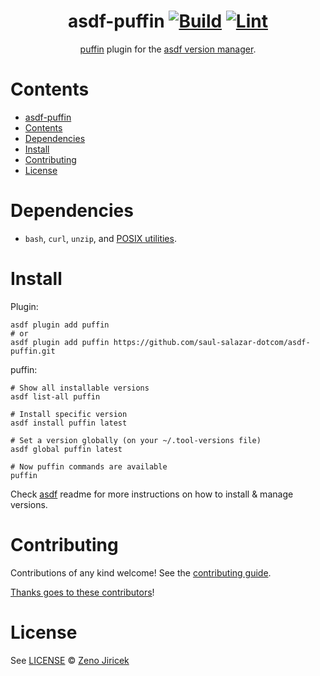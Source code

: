 <div align="center">

# asdf-puffin [![Build](https://github.com/saul-salazar-dotcom/asdf-puffin/actions/workflows/build.yml/badge.svg)](https://github.com/saul-salazar-dotcom/asdf-puffin/actions/workflows/build.yml) [![Lint](https://github.com/saul-salazar-dotcom/asdf-puffin/actions/workflows/lint.yml/badge.svg)](https://github.com/saul-salazar-dotcom/asdf-puffin/actions/workflows/lint.yml)

[puffin](https://github.com/siddhantac/puffin) plugin for the [asdf version manager](https://asdf-vm.com).

</div>

# Contents

- [asdf-puffin](#asdf-puffin--)
- [Contents](#contents)
- [Dependencies](#dependencies)
- [Install](#install)
- [Contributing](#contributing)
- [License](#license)

# Dependencies

- `bash`, `curl`, `unzip`, and [POSIX utilities](https://pubs.opengroup.org/onlinepubs/9699919799/idx/utilities.html).

# Install

Plugin:

```shell
asdf plugin add puffin
# or
asdf plugin add puffin https://github.com/saul-salazar-dotcom/asdf-puffin.git
```

puffin:

```shell
# Show all installable versions
asdf list-all puffin

# Install specific version
asdf install puffin latest

# Set a version globally (on your ~/.tool-versions file)
asdf global puffin latest

# Now puffin commands are available
puffin
```

Check [asdf](https://github.com/asdf-vm/asdf) readme for more instructions on how to
install & manage versions.

# Contributing

Contributions of any kind welcome! See the [contributing guide](contributing.md).

[Thanks goes to these contributors](https://github.com/saul-salazar-dotcom/asdf-puffin/graphs/contributors)!

# License

See [LICENSE](LICENSE) © [Zeno Jiricek](https://github.com/airtonix/)

